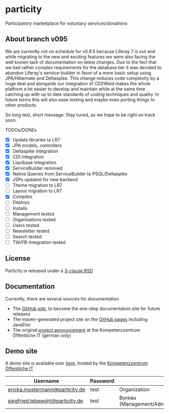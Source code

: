 # particity
Participatory marketplace for voluntary services/donations

## About branch v095
We are currently not on schedule for v0.9.5 because Liferay 7 is out and while migrating to the new and exciting features we were also
facing the well known lack of documentation on latest changes. Due to the fact that we had rather complex requirements for the database tier
it was decided to abandon Liferay's service-builder in favor of a more basic setup using JPA/Hibernate and Deltaspike. This change reduces
code complexity by a huge deal and alongside our integration of CDI/Weld makes the whole platform a lot easier to develop and maintain
while at the same time catching up with up to date standards of coding techniques and quality. In future terms this will also ease
testing and maybe even porting things to other products.

So long text, short message: Stay tuned, as we hope to be right on track soon.

TODOs/DONEs
 - [x] Update libraries to LR7
 - [x] JPA models, controllers
 - [x] Deltaspike integration
 - [x] CDI integration
 - [x] Liquibase integration
 - [x] ServiceBuilder removed
 - [x] Native Queries from ServiceBuilder to PSQL/Deltaspike 
 - [x] JSPs updated for new backend
 - [ ] Theme migration to LR7
 - [ ] Layout migration to LR7
 - [x] Compiles
 - [ ] Deploys
 - [ ] Installs
 - [ ] Management tested
 - [ ] Organisations tested
 - [ ] Users tested
 - [ ] Newsletter tested
 - [ ] Search tested 
 - [ ] TW/FB-Integration tested

## License
Particity is released under a [3-clause BSD](http://opensource.org/licenses/BSD-3-Clause)

## Documentation
Currently, there are several sources for documentation
 - The [GitHub wiki](https://github.com/fraunhoferfokus/particity/wiki), to become the one-stop documentation site for future releases
 - The maven-generated project site on the [GitHub pages](https://fraunhoferfokus.github.io/particity/index.html) including JavaDoc   
 - The original [project announcement](https://www.oeffentliche-it.de/machmitboerse) at the Kompetenzzentrum Öffentliche IT (german only)

## Demo site
A demo site is available over [here](http://193.175.133.70), hosted by the [Kompetenzzentrum Öffentliche IT](https://www.oeffentliche-it.de)  

Username | Password  | Role
---------|-----------|-----
ericka.mustermann@particity.de | test | Organization
siegfried.lebewohl@particity.de | test | Bureau (Management/Administration/Moderation) 
